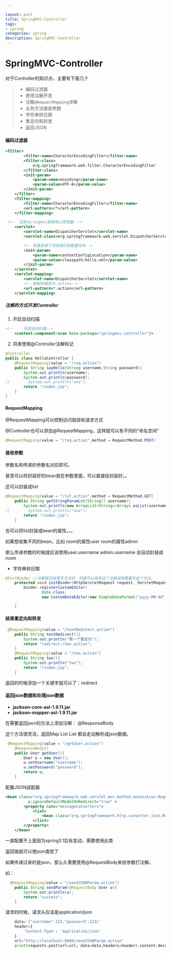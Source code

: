 ```yaml
---

layout: post
title: SpringMVC-Controller
tags:
- spring
categories: spring
description: SpringMVC-Controller
---
```


# SpringMVC-Controller

对于Controller的知识点，主要有下面几个

> - 编码过滤器
> - 使用注解开发
> - 注解`@RequestMapping`详解
> - 业务方法接收参数
> - 字符串转日期
> - 重定向和转发
> - 返回JSON

#### 编码过滤器

```xml
<filter>
        <filter-name>CharacterEncodingFilter</filter-name>
        <filter-class>
            org.springframework.web.filter.CharacterEncodingFilter
        </filter-class>
        <init-param>
            <param-name>encoding</param-name>
            <param-value>UTF-8</param-value>
        </init-param>
    </filter>
    <filter-mapping>
        <filter-name>CharacterEncodingFilter</filter-name>
        <url-pattern>/*</url-pattern>
    </filter-mapping>

 <!-- 注册springmvc框架核心控制器 -->
    <servlet>
        <servlet-name>DispatcherServlet</servlet-name>
        <servlet-class>org.springframework.web.servlet.DispatcherServlet</servlet-class>

        <!--到类目录下寻找我们的配置文件-->
        <init-param>
            <param-name>contextConfigLocation</param-name>
            <param-value>classpath:hello.xml</param-value>
        </init-param>
    </servlet>
    <servlet-mapping>
        <servlet-name>DispatcherServlet</servlet-name>
        <!--映射的路径为.action-->
        <url-pattern>*.action</url-pattern>
    </servlet-mapping>

```

##### 注解的方式开发Controller

1. 开启自动扫描

```xml
<!--    开启自动扫描-->
    <context:component-scan base-package="springmvc.controller"/>
```

2. 将类使用@Controller注解标记

```java
@Controller
public class HelloController {
    @RequestMapping(value = "/req.action")
    public String sayHello(String username,String password){
        System.out.println(username);
        System.out.println(password);
//        System.out.println("aaa");
        return "/index.jsp";
    }
}
```

#### RequestMapping

@RequestMapping可以控制访问路径和请求方式

@Controller也可以添加@RequestMapping，这样就可以有不同的“命名空间”

```java
@RequestMapping(value = "/req.action",method = RequestMethod.POST)
```

#### 接收参数

参数名和传递的参数名对应即可。

甚至可以将封装好的bean放在参数里面，可以直接给封装好。。

还可以封装成list

```java
@RequestMapping(value = "/lst.action",method = RequestMethod.GET)
    public String getStringParamLst(String[] username){
        System.out.println(new ArrayList<String>(Arrays.asList(username)));
//        System.out.println("aaa");
        return "/index.jsp";
    }
```

也可以将list封装成bean的属性。。。





如果想收集不同的bean，比如  room的属性user room的属性admin

那么传递参数的时候就应该使用user.username  admin.username  会自动封装成room





- 字符串转日期

```java
@InitBinder //注解是没有重写方法的，但是可以使用这个注解说明要重写这个方法。
    protected void initBinder(HttpServletRequest request, ServletRequestDataBinder binder) throws Exception {
        binder.registerCustomEditor(
                Date.class,
                new CustomDateEditor(new SimpleDateFormat("yyyy-MM-dd"), true));

    }
```

#### 结果重定向和转发

```java
 @RequestMapping(value = "/textReditect.action")
    public String testRedirect(){
        System.out.println("第一个重定向");
        return "redirect:/two.action";
    }
    @RequestMapping(value = "/two.action")
    public String two(){
        System.out.println("two");
        return "/index.jsp";
    }
```

返回的时候添加一个关键字就可以了：redirect



#### 返回json数据和处理json数据

- **jackson-core-asl-1.9.11.jar**
- **jackson-mapper-asl-1.9.11.jar**

在需要返回json的方法上添加注解： @ResponseBody

这个方法很灵活，返回Map List  List<Bean> 都会走动解析成json数据。

```java
 @RequestMapping(value = "/getUser.action")
    @ResponseBody()
    public User getUser(){
        User u = new User();
        u.setUsername("username");
        u.setPassword("password");
        return u;
    }
```

配置JSON适配器

```xml
<bean class="org.springframework.web.servlet.mvc.method.annotation.RequestMappingHandlerAdapter"
          p:ignoreDefaultModelOnRedirect="true" >
        <property name="messageConverters">
            <list>
                <bean class="org.springframework.http.converter.json.MappingJackson2HttpMessageConverter"/>
            </list>
        </property>
    </bean>
```

一直配置不上是因为spring3.1后有变动，需要使用此类

返回值就可以使json类型了



如果传递过来的是json，那么久需要使用@RequestBody来给参数打注解。

如：

```java
  @RequestMapping(value = "/sendJSONParam.action")
    public String sendParam(@RequestBody User u){
        System.out.println(u);
        return "success";
    }
```

请求的时候，请求头应该是application/json

```python
    data='{"username":123,"password":123}'
    header={
        'Content-Type': 'application/json'
    }
    url="http://localhost:8080/sendJSONParam.action"
    print(requests.post(url=url, data=data,headers=header).content.decode())
```